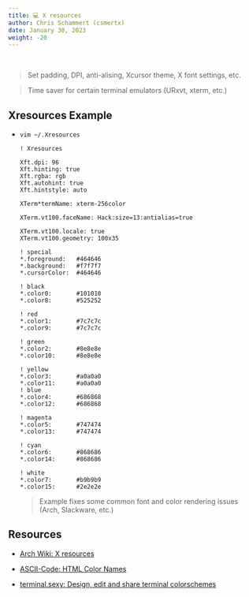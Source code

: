 ```yaml
---
title: 💻 X resources
author: Chris Schammert (csmertx)
date: January 30, 2023
weight: -20
---
```


<br />

> Set padding, DPI, anti-alising, Xcursor theme, X font settings, etc.

> Time saver for certain terminal emulators (URxvt, xterm, etc.)

## Xresources Example

- ```vim ~/.Xresources```

    ```
    ! Xresources
        
    Xft.dpi: 96
    Xft.hinting: true
    Xft.rgba: rgb
    Xft.autohint: true
    Xft.hintstyle: auto

    XTerm*termName: xterm-256color

    XTerm.vt100.faceName: Hack:size=13:antialias=true

    XTerm.vt100.locale: true
    XTerm.vt100.geometry: 100x35

    ! special
    *.foreground:   #464646
    *.background:   #f7f7f7
    *.cursorColor:  #464646

    ! black
    *.color0:       #101010
    *.color8:       #525252

    ! red
    *.color1:       #7c7c7c
    *.color9:       #7c7c7c

    ! green
    *.color2:       #8e8e8e
    *.color10:      #8e8e8e

    ! yellow
    *.color3:       #a0a0a0
    *.color11:      #a0a0a0
    ! blue
    *.color4:       #686868
    *.color12:      #686868

    ! magenta
    *.color5:       #747474
    *.color13:      #747474

    ! cyan
    *.color6:       #868686
    *.color14:      #868686

    ! white
    *.color7:       #b9b9b9
    *.color15:      #2e2e2e
    ```

    > Example fixes some common font and color rendering issues (Arch, Slackware, etc.)

## Resources

- [Arch Wiki: X resources](https://wiki.archlinux.org/title/X_resources)

- [ASCII-Code: HTML Color Names](https://www.ascii-code.com/html-color-names)

- [terminal.sexy: Design, edit and share terminal colorschemes](https://terminal.sexy/)